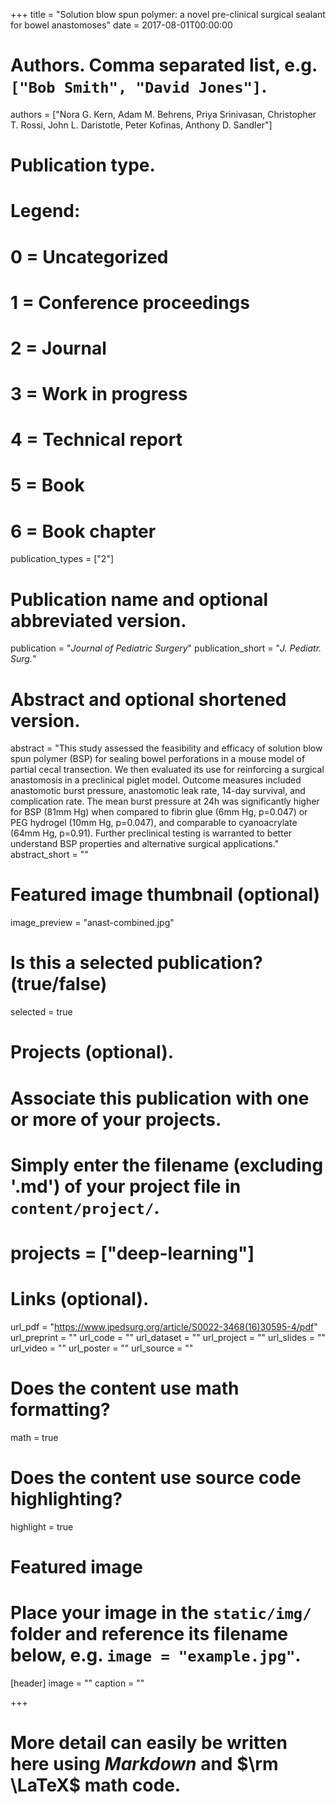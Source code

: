 +++
title = "Solution blow spun polymer: a novel pre-clinical surgical sealant for bowel anastomoses"
date = 2017-08-01T00:00:00

# Authors. Comma separated list, e.g. `["Bob Smith", "David Jones"]`.
authors = ["Nora G. Kern, Adam M. Behrens, Priya Srinivasan, Christopher T. Rossi, John L. Daristotle, Peter Kofinas, Anthony D. Sandler"]

# Publication type.
# Legend:
# 0 = Uncategorized
# 1 = Conference proceedings
# 2 = Journal
# 3 = Work in progress
# 4 = Technical report
# 5 = Book
# 6 = Book chapter
publication_types = ["2"]

# Publication name and optional abbreviated version.
publication = "*Journal of Pediatric Surgery*"
publication_short = "*J. Pediatr. Surg.*"

# Abstract and optional shortened version.
abstract = "This study assessed the feasibility and efficacy of solution blow spun polymer (BSP) for sealing bowel perforations in a mouse model of partial cecal transection. We then evaluated its use for reinforcing a surgical anastomosis in a preclinical piglet model. Outcome measures included anastomotic burst pressure, anastomotic leak rate, 14-day survival, and complication rate. The mean burst pressure at 24h was significantly higher for BSP (81mm Hg) when compared to fibrin glue (6mm Hg, p=0.047) or PEG hydrogel (10mm Hg, p=0.047), and comparable to cyanoacrylate (64mm Hg, p=0.91). Further preclinical testing is warranted to better understand BSP properties and alternative surgical applications."
abstract_short = ""

# Featured image thumbnail (optional)
image_preview = "anast-combined.jpg"

# Is this a selected publication? (true/false)
selected = true

# Projects (optional).
#   Associate this publication with one or more of your projects.
#   Simply enter the filename (excluding '.md') of your project file in `content/project/`.
#  projects = ["deep-learning"]

# Links (optional).
url_pdf = "https://www.jpedsurg.org/article/S0022-3468(16)30595-4/pdf"
url_preprint = ""
url_code = ""
url_dataset = ""
url_project = ""
url_slides = ""
url_video = ""
url_poster = ""
url_source = ""

# Does the content use math formatting?
math = true

# Does the content use source code highlighting?
highlight = true

# Featured image
# Place your image in the `static/img/` folder and reference its filename below, e.g. `image = "example.jpg"`.
[header]
image = ""
caption = ""

+++

# More detail can easily be written here using *Markdown* and $\rm \LaTeX$ math code.
